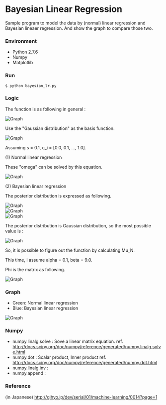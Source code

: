 # Bayesian Linear Regression

Sample program to model the data by (normal) linear regression and Bayesian lineaer regression.
And show the graph to compare those two.

### Environment

- Python 2.7.6
- Numpy
- Matplotlib

### Run

	$ python bayesian_lr.py

### Logic

The function is as following in general :

![Graph](https://raw.githubusercontent.com/takp/bayesian-linear-regression/master/images/general_function.jpg)

Use the "Gaussian distribution" as the basis function.

![Graph](https://raw.githubusercontent.com/takp/bayesian-linear-regression/master/images/gaussian.jpg)

Assuming s = 0.1, c_i = [0.0, 0.1, ..., 1.0]. 

(1) Normal linear regression

These "omega" can be solved by this equation.

![Graph](https://raw.githubusercontent.com/takp/bayesian-linear-regression/master/images/omega_equation.jpg)

(2) Bayesian linear regression

The posterior distribution is expressed as following.

![Graph](https://raw.githubusercontent.com/takp/bayesian-linear-regression/master/images/posterior_1.jpg)  
![Graph](https://raw.githubusercontent.com/takp/bayesian-linear-regression/master/images/posterior_2.jpg)  
![Graph](https://raw.githubusercontent.com/takp/bayesian-linear-regression/master/images/posterior_3.jpg)

The posterior distribution is Gaussian distribution, so the most possible value is :

![Graph](https://raw.githubusercontent.com/takp/bayesian-linear-regression/master/images/omega_bayesian.jpg)

So, it is possible to figure out the function by calculating Mu_N.

This time, I assume alpha = 0.1, beta = 9.0.

Phi is the matrix as following.

![Graph](https://raw.githubusercontent.com/takp/bayesian-linear-regression/master/images/Phi.jpg)


### Graph

- Green: Normal linear regression
- Blue:  Bayesian linear regression

![Graph](https://raw.githubusercontent.com/takp/bayesian-linear-regression/master/images/graph.png)

### Numpy

- numpy.linalg.solve : Sove a linear matrix equation. 
  ref. http://docs.scipy.org/doc/numpy/reference/generated/numpy.linalg.solve.html
- numpy.dot : Scalar product, Inner product
  ref. http://docs.scipy.org/doc/numpy/reference/generated/numpy.dot.html
- numpy.linalg.inv : 
- numpy.append :

### Reference

(in Japanese) http://gihyo.jp/dev/serial/01/machine-learning/0014?page=1


